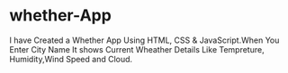 # whether-App
I have Created a Whether App Using HTML, CSS &amp; JavaScript.When You Enter City Name It shows Current Wheather Details Like Tempreture, Humidity,Wind Speed and Cloud. 
